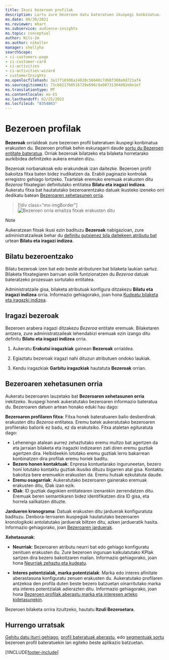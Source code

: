 ```yaml
---
title: Ikusi bezeroen profilak
description: Lortu zure bezeroen datu bateratuen ikuspegi konbinatua.
ms.date: 09/30/2021
ms.reviewer: mhart
ms.subservice: audience-insights
ms.topic: conceptual
author: Nils-2m
ms.author: nikeller
manager: shellyha
searchScope:
- ci-customers-page
- ci-customer-card
- ci-activities
- ci-activities-wizard
- customerInsights
ms.openlocfilehash: 3a17716508a14020c56640c7d68f300a9d721af4
ms.sourcegitcommit: 73cb021760516729e696c9a90731304d92e0e1ef
ms.translationtype: MT
ms.contentlocale: eu-ES
ms.lasthandoff: 02/25/2022
ms.locfileid: "8354863"
---
```

# <a name="customer-profiles"></a>Bezeroen profilak

**Bezeroak** orrialdeak zure bezeroen profil bateratuen ikuspegi konbinatua erakusten du. Bezeroen profilak behin eskuragarri daude [sortu du Bezeroen entitate bateratua](data-unification.md). Orriak bezeroak bilatzeko eta bilaketa horretarako aurkibidea definitzeko aukera ematen dizu.

Bezeroak norbanakoak edo erakundeak izan daitezke. Bezeroen profil bakoitza fitxa baten bidez irudikatzen da. Erabili paginazio kontrolak erregistro gehiago lortzeko. Txartelak eremuko eremuak erakusten ditu *Bezeroa* fitxategian definitutako entitatea **Bilatu eta iragazi indizea**. Aukeratu fitxa bat hautatutako bezeroarentzako datuak ikusteko izeneko orri dedikatu batean [Bezeroaren xehetasunen orria](customer-profiles.md#customer-details-page).

> [!div class="mx-imgBorder"] 
> ![Bezeroen orria emaitza fitxak erakusten ditu](media/customers-page-result-tiles-B2C.png "Bezeroen orria emaitza fitxak erakusten ditu")

> [!NOTE]
> Aukeratzean fitxak ikusi ezin badituzu **Bezeroak** nabigazioan, zure administratzaileak behar du [definitu gutxienez bila daitekeen atributu bat](search-filter-index.md) urtean **Bilatu eta iragazi indizea**.

## <a name="search-for-customers"></a>Bilatu bezeroentzako

Bilatu bezeroak izen bat edo beste atributuren bat bilaketa laukian sartuz. Bilaketa fitxategiaren barruan soilik funtzionatzen du _Bezeroa_ datuak bateratzeko prozesuan sortutako entitatea.

Administratzaile gisa, bilaketa atributuak konfigura ditzakezu **Bilatu eta iragazi indizea** orria. Informazio gehiagorako, joan hona [Kudeatu bilaketa eta iragazki indizea](search-filter-index.md).

## <a name="filter-customers"></a>Iragazi bezeroak

Bezeroen arabera iragazi ditzakezu _Bezeroa_ entitate eremuak. Bilaketaren antzera, zure administratzaileak lehendabizi eremuak ezin izango ditu definitu **Bilatu eta iragazi indizea** orria.

1. Aukeratu **Erakutsi iragazkiak** gainean **Bezeroak** orrialdea.

1. Egiaztatu bezeroak iragazi nahi dituzun atributuen ondoko laukiak.

1. Kendu iragazkiak **Garbitu iragazkiak** hautatuta **Bezeroak** orrian.

## <a name="customer-details-page"></a>Bezeroaren xehetasunen orria

Aukeratu bezeroaren lauzetako bat **Bezeroaren xehetasunen orria** irekitzeko. Ikuspegi honek aukeratutako bezeroaren informazio bateratua du. Bezeroaren datuen artean honako eduki hau dago:

**Bezeroaren profilaren fitxa**: Fitxa honek bateratuaren balio desberdinak erakusten ditu _Bezeroa_ entitatea. Eremu batek aukeratutako bezeroaren profilerako baliorik ez badu, ez da erakutsiko. Fitxa ataletan egituratuta dago:  
  - Lehenengo atalean aurrez zehaztutako eremu multzo bat agertzen da eta jarraian bilaketa eta iragazki indizearen zati diren eremu guztiak agertzen dira. Helbideekin lotutako eremu guztiak lerro bakarrean konbinatzen dira profilak eremu horiek baditu. 
  - **Bezero honen kontaktuak**: Enpresa kontuetarako inguruneetan, bezero honi lotutako kontaktu guztiak ikusiko dituzu bigarren atal gisa. Kontaktu bakoitza bere eremuekin erakusten da. Eremu hutsak ezkutatuta daude.
  - **Eremu osagarriak**: Aukeratutako bezeroaren gainerako eremuak erakusten ditu, IDak izan ezik. 
  - **IDak**: ID guztiak dagokien entitatearen izenarekin zerrendatzen ditu. Eremuak beren semantikaren bidez identifikatzen dira ID gisa, eta horrela sailkatzen dituzte.

**Jardueren kronograma**: Datuak erakusten ditu jarduerak konfiguratuta badituzu. Denbora-lerroaren ikuspegiak hautatutako bezeroaren kronologikoki antolatutako jarduerak biltzen ditu, azken jardueratik hasita. Informazio gehiagorako, joan [Bezeroaren jarduerak](activities.md).

**Xehetasunak**:  
  - **Neurriak**: Bezeroaren atributu neurri bat edo gehiago konfiguratu zenituen erakusten du. Zure bezeroen inguruan kalkulatutako KPIak sartzen dira bezero bakoitzaren mailan. Informazio gehiagorako, joan hona [Neurriak zehaztu eta kudeatu](measures.md).

  - **Interes potentzialak, marka potentzialak**: Marka edo interes afinitate aberastasuna konfiguratu zenuen erakusten du. Aukeratutako profilaren antzekoa den profila duten beste bezero batzuetan oinarritutako marka eta interes potentzialak adierazten ditu. Informazio gehiagorako, joan hona [Bezeroen profilak aberastu marka eta interesen arteko kidetasunekin](enrichment-microsoft.md).

Bezeroen bilaketa orrira itzultzeko, hautatu **Itzuli Bezeroetara**.

## <a name="next-steps"></a>Hurrengo urratsak

[Gehitu datu iturri gehiago](data-sources.md), [profil bateratuak aberastu](enrichment-hub.md), edo [segmentuak sortu](segments.md) bezeroen profil bateratuekin lan egiteko beste aplikazio batzuetan.


[!INCLUDE[footer-include](../includes/footer-banner.md)]
